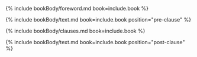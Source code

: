 {% include bookBody/foreword.md book=include.book %}

{% include bookBody/text.md book=include.book position="pre-clause" %}

{% include bookBody/clauses.md book=include.book %}

{% include bookBody/text.md book=include.book position="post-clause" %}
